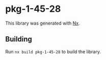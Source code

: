 # pkg-1-45-28

This library was generated with [Nx](https://nx.dev).

## Building

Run `nx build pkg-1-45-28` to build the library.
